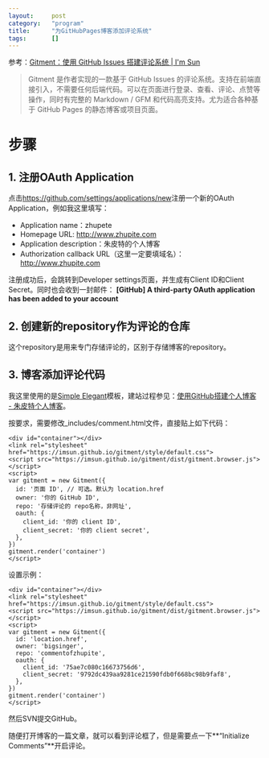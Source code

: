 ```yaml
---
layout:		post
category:	"program"
title:		"为GitHubPages博客添加评论系统"
tags:		[]
---
```


参考：[Gitment：使用 GitHub Issues 搭建评论系统 \| I'm Sun](https://imsun.net/posts/gitment-introduction/)


> Gitment 是作者实现的一款基于 GitHub Issues 的评论系统。支持在前端直接引入，不需要任何后端代码。可以在页面进行登录、查看、评论、点赞等操作，同时有完整的 Markdown / GFM 和代码高亮支持。尤为适合各种基于 GitHub Pages 的静态博客或项目页面。

# 步骤
## 1. 注册OAuth Application
点击<https://github.com/settings/applications/new>注册一个新的OAuth Application，例如我这里填写：
- Application name：zhupete
- Homepage URL: http://www.zhupite.com
- Application description：朱皮特的个人博客
- Authorization callback URL（这里一定要填域名）：http://www.zhupite.com

注册成功后，会跳转到Developer settings页面，并生成有Client ID和Client Secret。同时也会收到一封邮件：
**[GitHub] A third-party OAuth application has been added to your account**

## 2. 创建新的repository作为评论的仓库
这个repository是用来专门存储评论的，区别于存储博客的repository。

## 3. 博客添加评论代码
我这里使用的是[Simple Elegant](http://jekyllthemes.org/themes/simple-elegant/)模板，建站过程参见：[使用GitHub搭建个人博客 \- 朱皮特个人博客](http://www.zhupite.com/posts/readme.html)。

按要求，需要修改_includes/comment.html文件，直接贴上如下代码：
```
<div id="container"></div>
<link rel="stylesheet" href="https://imsun.github.io/gitment/style/default.css">
<script src="https://imsun.github.io/gitment/dist/gitment.browser.js"></script>
<script>
var gitment = new Gitment({
  id: '页面 ID', // 可选。默认为 location.href
  owner: '你的 GitHub ID',
  repo: '存储评论的 repo名称，非网址',
  oauth: {
    client_id: '你的 client ID',
    client_secret: '你的 client secret',
  },
})
gitment.render('container')
</script>
```
设置示例：
```
<div id="container"></div>
<link rel="stylesheet" href="https://imsun.github.io/gitment/style/default.css">
<script src="https://imsun.github.io/gitment/dist/gitment.browser.js"></script>
<script>
var gitment = new Gitment({
  id: 'location.href',
  owner: 'bigsinger',
  repo: 'commentofzhupite',
  oauth: {
    client_id: '75ae7c080c16673756d6',
    client_secret: '9792dc439aa9281ce21590fdb0f668bc98b9faf8',
  },
})
gitment.render('container')
</script>
```
然后SVN提交GitHub。

随便打开博客的一篇文章，就可以看到评论框了，但是需要点一下**“Initialize Comments”**开启评论。


